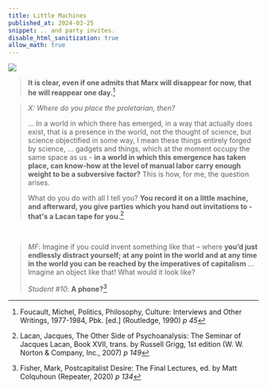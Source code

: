 ```yaml
---
title: Little Machines
published_at: 2024-03-25
snippet: .. and party invites.
disable_html_sanitization: true
allow_math: true
---
```


<img src="/240325/little_machines.png" style="background-color:transparent">

> **It is clear, even if one admits that Marx will disappear for now, that he will reappear one day.**[^1]

[^1]: Foucault, Michel, Politics, Philosophy, Culture: Interviews and Other Writings, 1977-1984, Pbk. [ed.] (Routledge, 1990) *p 45*

<canvas id="book_cnv"></canvas>

> *X: Where do you place the proletarian, then?*
>
>
>
> ... In a world in which there has emerged, in a way that actually does exist, that is a presence in the world, not the thought of science, but science objectified in some way, I mean these things entirely forged by science, ... gadgets and things, which at the moment occupy the same space as us - **in a world in which this emergence has taken place, can know-how at the level of manual labor carry enough weight to be a subversive factor?**  This is how, for me, the question arises.
>
>
>
> What do you do with all I tell you?  **You record it on a little machine, and afterward, you give parties which you hand out invitations to - that's a Lacan tape for you.**[^2]

[^2]: Lacan, Jacques, The Other Side of Psychoanalysis: The Seminar of Jacques Lacan, Book XVII, trans. by Russell Grigg, 1st edition (W. W. Norton & Company, Inc., 2007) *p 149* 

<canvas id="tape_cnv"></canvas>

<br>

> *MF*: Imagine if you could invent something like that – where **you’d just endlessly distract yourself; at any point in the world and at any time in the world you can be reached by the imperatives of capitalism** ... Imagine an object like that! What would it look like?
>
> *Student #10*: **A phone?**[^3]

[^3]: Fisher, Mark, Postcapitalist Desire: The Final Lectures, ed. by Matt Colquhoun (Repeater, 2020) *p 134*

<canvas id="phone_cnv"></canvas>



<script type="module">
   import { Glitcher } from "/scripts/glitcher.js"

   const quotes = document.getElementsByTagName (`blockquote`)
   for (const e of quotes) {
      e.style.color = `black`
      e.style.borderLeftColor = `black`
   }

   const footnotes = document.getElementsByClassName (`footnotes`)
   
   for (const f of footnotes) {
      f.style.color = `black`
      f.style.borderTopColor = `black`
   }

   const anchortext = document.getElementsByTagName (`a`)
   for (const a of anchortext) {
      a.style.color = `black`
   }

   const bg = document.body.style.backgroundColor

   const phone_cnv = document.getElementById (`phone_cnv`)
   const phone_ctx = phone_cnv.getContext (`2d`)

   const tape_cnv = document.getElementById (`tape_cnv`)
   const tape_ctx = tape_cnv.getContext (`2d`)

   const book_cnv = document.getElementById (`book_cnv`)
   const book_ctx = book_cnv.getContext (`2d`)

   const marx_path = `/240325/karl_marx.png`

   const phone_glitcher = await Glitcher.instantiate (phone_ctx, bg, marx_path)
   const tape_glitcher = await Glitcher.instantiate (tape_ctx, bg, marx_path)
   const book_glitcher = await Glitcher.instantiate (book_ctx, bg, marx_path)

   const background = ctx => {
      ctx.fillStyle = document.body.style.backgroundColor
      ctx.fillRect (0, 0, ctx.canvas.width, ctx.canvas.height)
   }
   
   const phone = new Image ()
   phone.src = `/240325/phone.png`

   const tape = new Image ()
   tape.src = `/240325/cassette.png`

   const book = new Image ()
   book.src = `/240325/book.png`

   const draw_frame = () => {
      book_glitcher.draw ()
      book_ctx.drawImage (book, 0, 0, phone_cnv.width, phone_cnv.height)

      tape_glitcher.draw ()
      tape_ctx.drawImage (tape, 0, 0, phone_cnv.width, phone_cnv.height)

      phone_glitcher.draw ()
      phone_ctx.drawImage (phone, 0, 0, phone_cnv.width, phone_cnv.height)

      requestAnimationFrame (draw_frame)
   }
   draw_frame ()

</script>

